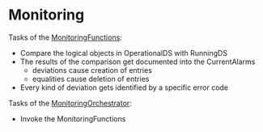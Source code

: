 # Monitoring  

Tasks of the [MonitoringFunctions](./MonitoringFunctions.md):  
- Compare the logical objects in OperationalDS with RunningDS  
- The results of the comparison get documented into the CurrentAlarms  
  - deviations cause creation of entries  
  - equalities cause deletion of entries  
- Every kind of deviation gets identified by a specific error code  

Tasks of the [MonitoringOrchestrator](./MonitoringOrchestrator.md):  
- Invoke the MonitoringFunctions  
